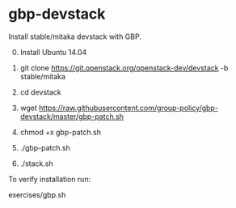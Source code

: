 # gbp-devstack
Install stable/mitaka devstack with GBP.

0. Install Ubuntu 14.04

1. git clone https://git.openstack.org/openstack-dev/devstack -b stable/mitaka

2. cd devstack

3. wget https://raw.githubusercontent.com/group-policy/gbp-devstack/master/gbp-patch.sh

4. chmod +x gbp-patch.sh

5. ./gbp-patch.sh

6. ./stack.sh

To verify installation run:

exercises/gbp.sh
